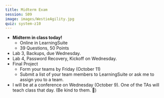 ```yaml
---
title: Midterm Exam
session: S09
image: images/WestieAgility.jpg
quiz: system-z10
---
```


* **Midterm in class today!**
    * Online in LearningSuite
    * 39 Questions, 50 Points
* Lab 3, Backups, due Wednesday.
* Lab 4, Password Recovery, Kickoff on Wednesday.
* Final Project
    * Form your teams by Friday (October 11)
    * Submit a list of your team members to LearningSuite or ask me to assign you to a team.
* I will be at a conference on Wednesday (October 9). One of the TAs will teach class that day. (Be kind to them. 🙂)